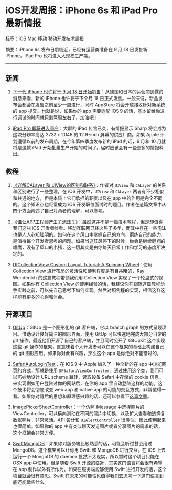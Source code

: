 # iOS开发周报：iPhone 6s 和 iPad Pro 最新情报

标签：iOS Mac 移动 移动开发技术周报

摘要：iPhone 6s 发布日期临近，已经有运营商准备在 9 月 18 日发售新 iPhone，iPad Pro 也将进入大规模生产期。

---

## 新闻

1. [下一代 iPhone 也许将于 9 月 18 日开始销售](http://www.macworld.co.uk/news/iphone/iphone-7-6s-plus-rumours-release-launch-date-new-features-images-bendgate-pink-3530504/#launch)：从德国和日本的运营商透露的消息来看，新的 iPhone 也许将于下个月 18 日正式发售。一般来说，新品发布会都会在发售之前至少一周进行，同时 AppStore 将会开放接收针对新系统的 app 提交。也就是说，如果你的 app 需要适配 iOS 9 的话，基本留给你进行调试的时间就只剩两周左右了，加油吧！

2. [iPad Pro 即将进入量产](http://www.digitimes.com/news/a20150819PD209.html)：大屏的 iPad 传言已久，有情报显示 Sharp 将会成为这块分辨率高达 2732 x 2048 的 12.9-inch 屏幕的供应厂商。如果 Apple 计划遵循以前的发布周期，在今年第四季度发布新的 iPad 的话，9 月和 10 月就将是这款 iPad 开始批量生产开始的时间了。届时应该会有一些更多的情报释出。

## 教程

1. [《详解CALayer 和 UIView的区别和联系》](http://www.jianshu.com/p/079e5cf0f014)：作者对 `UIView` 和 `CALayer` 的关系和区别进行了一些整理。在 iOS 开发中，`UIView` 和 `CALayer` 两者有不少相似和共通的地方，但是本质上它们承担的职责以及在 app 中的作用是完全不同的。这个知识点也经常成为 iOS 开发职位面试时的题目。作者在这篇文章中从四个方面阐述了自己对两者的理解，可以参考。

2. [《谁让APP工程师产生了泡沫？》](http://blog.jobbole.com/89810/)：虽然这并不是一篇技术教程，但是却值得我们这些 iOS 开发者参看。移动互联网已经火热了多年，而其中存在一些泡沫也是人人心知肚明的。如何在这个风口中掌握自己的方向，磨练自己的能力，是值得每个开发者思考的问题。如果当这阵风停下的时候，你会是继续翱翔的雄鹰，没有了风口的小猪，这一切其实是由你每天日常工作和学习的态度所决定的。

3. [UICollectionView Custom Layout Tutorial: A Spinning Wheel](http://www.raywenderlich.com/107687/uicollectionview-custom-layout-tutorial-spinning-wheel)：使用 Collection View 进行布局的灵活性和便利程度是有目共睹的，Ray Wenderlich 的这篇教程带领我们用 Collection View 实现了一个轮盘式的视图。如果你有 Collection View 的使用经验的话，我建议你在跟随这篇教程动手实践之前，可以先自己思考下如何实现。然后对照例程的实现，相信这样这样能有更多的心得和体会。

## 开源项目

1. [GitUp](https://github.com/git-up/GitUp)：GitUp 是一个图形化的 git 客户端，它以 branch graph 的方式呈现项目。借助设计良好简洁的图形界面，使用 GitUp 可以快速地完成大部分日常的 git 操作。最近他们开源了自己的客户端，并且同时公开了 GitUpKit 这个实现这些 git 操作的框架，这意味着个人开发者可以在这个框架的基础上构建自己的 git 图形应用。如果你对此有兴趣，那么这个 app 是你绝对不能错过的。

2. [SafariAutoLoginTest](https://github.com/mackuba/SafariAutoLoginTest)：在 iOS 9 中 Apple 加入了一种全新的在 app 中浏览网页的方式，那就是使用 `SFSafariViewController`。通过使用这个类，我们可以巧妙地设计 URL scheme 跳转，读取设备 Safari 中存储的 cookie 信息，来实现例如用户登陆过你的网站后，在你的 app 里自动登陆这样的功能。这个技术将会彻底改变 web app 和 native app 的可能的交互方式，非常值得一看。如果你对背后的思想和原理感兴趣的话，还可以参看下[这篇文章](https://library.launchkit.io/how-ios-9-s-safari-view-controller-could-completely-change-your-app-s-onboarding-experience-2bcf2305137f)。

3. [ImagePickerSheetController](https://github.com/larcus94/ImagePickerSheetController)：一个仿照 iMessage 中选择照片的 ViewController，可以横向滑动在不同的照片中切换，以及扩大查看和选择复数张照片，非常灵活。API 设计和 `UIAlertController` 很类似，因此使用起来也很简单。如果你的 app 中有类似聊天发送图片或者分享图片的需求的话，这个框架会非常方便。

4. [SwiftMongoDB](https://github.com/danappelxx/SwiftMongoDB)：如果你对服务端比较熟悉的话，可能会听过甚至用过 MongoDB。这个框架可以让你用 Swift 和 MongoDB 进行交互。在 iOS 上去运行一个 MongoDB 的 daemon 显然不太现实，所以暂时这个项目只能在 OSX app 中使用。但是随着 Swift 开源的临近，其实这门语言将会很有希望在 app 制作以外有所作为。如果在服务端能够使用 Swift 进行开发的话，这个项目就会很有意思。Swift 在未来的可能性也值得我们去思考一下这门语言到底还能做些什么。
